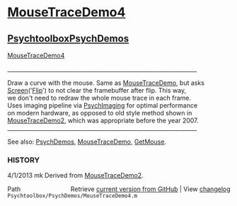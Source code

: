# [MouseTraceDemo4](MouseTraceDemo4)
## [Psychtoolbox](Psychtoolbox)[PsychDemos](PsychDemos)

[MouseTraceDemo4](MouseTraceDemo4)  
  
\_\_\_\_\_\_\_\_\_\_\_\_\_\_\_\_\_\_\_\_\_\_\_\_\_\_\_\_\_\_\_\_\_\_\_\_\_\_\_\_\_\_\_\_\_\_\_\_\_\_\_\_\_\_\_\_\_\_\_\_\_\_\_\_\_\_\_  
  
Draw a curve with the mouse. Same as [MouseTraceDemo](MouseTraceDemo), but asks  
[Screen](Screen)('[Flip](Flip)') to not clear the framebuffer after flip. This way,  
we don't need to redraw the whole mouse trace in each frame.  
Uses imaging pipeline via [PsychImaging](PsychImaging) for optimal performance  
on modern hardware, as opposed to old style method shown in  
[MouseTraceDemo2](MouseTraceDemo2), which was appropriate before the year 2007.  
\_\_\_\_\_\_\_\_\_\_\_\_\_\_\_\_\_\_\_\_\_\_\_\_\_\_\_\_\_\_\_\_\_\_\_\_\_\_\_\_\_\_\_\_\_\_\_\_\_\_\_\_\_\_\_\_\_\_\_\_\_\_\_\_\_\_\_  
  
See also: [PsychDemos](PsychDemos), [MouseTraceDemo](MouseTraceDemo), [GetMouse](GetMouse).  
  
### HISTORY  
  
4/1/2013  mk       Derived from [MouseTraceDemo2](MouseTraceDemo2).  




<div class="code_header" style="text-align:right;">
  <span style="float:left;">Path&nbsp;&nbsp;</span> <span class="counter">Retrieve <a href=
  "https://raw.github.com/Psychtoolbox-3/Psychtoolbox-3/beta/Psychtoolbox/PsychDemos/MouseTraceDemo4.m">current version from GitHub</a> | View <a href=
  "https://github.com/Psychtoolbox-3/Psychtoolbox-3/commits/beta/Psychtoolbox/PsychDemos/MouseTraceDemo4.m">changelog</a></span>
</div>
<div class="code">
  <code>Psychtoolbox/PsychDemos/MouseTraceDemo4.m</code>
</div>

